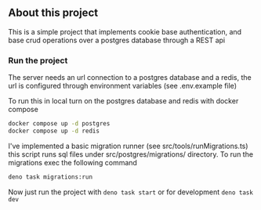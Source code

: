 ## About this project

This is a simple project that implements cookie base authentication, and base crud operations over a postgres database through a REST api

### Run the project

The server needs an url connection to a postgres database and a redis,
the url is configured through environment variables (see .env.example file)

To run this in local turn on the postgres database and redis with docker compose
```bash
docker compose up -d postgres
docker compose up -d redis
```

I've implemented a basic migration runner (see src/tools/runMigrations.ts)
this script runs sql files under src/postgres/migrations/ directory.
To run the migrations exec the following command
```bash
deno task migrations:run
```

Now just run the project with `deno task start` or for development `deno task dev`

